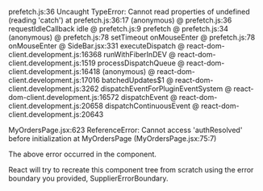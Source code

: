 prefetch.js:36  Uncaught TypeError: Cannot read properties of undefined (reading 'catch')
    at prefetch.js:36:17
(anonymous) @ prefetch.js:36
requestIdleCallback
idle @ prefetch.js:9
prefetch @ prefetch.js:34
(anonymous) @ prefetch.js:78
setTimeout
onMouseEnter @ prefetch.js:78
onMouseEnter @ SideBar.jsx:331
executeDispatch @ react-dom-client.development.js:16368
runWithFiberInDEV @ react-dom-client.development.js:1519
processDispatchQueue @ react-dom-client.development.js:16418
(anonymous) @ react-dom-client.development.js:17016
batchedUpdates$1 @ react-dom-client.development.js:3262
dispatchEventForPluginEventSystem @ react-dom-client.development.js:16572
dispatchEvent @ react-dom-client.development.js:20658
dispatchContinuousEvent @ react-dom-client.development.js:20643


MyOrdersPage.jsx:623 
 ReferenceError: Cannot access 'authResolved' before initialization
    at MyOrdersPage (MyOrdersPage.jsx:75:7)


The above error occurred in the <MyOrdersPage> component.

React will try to recreate this component tree from scratch using the error boundary you provided, SupplierErrorBoundary.
